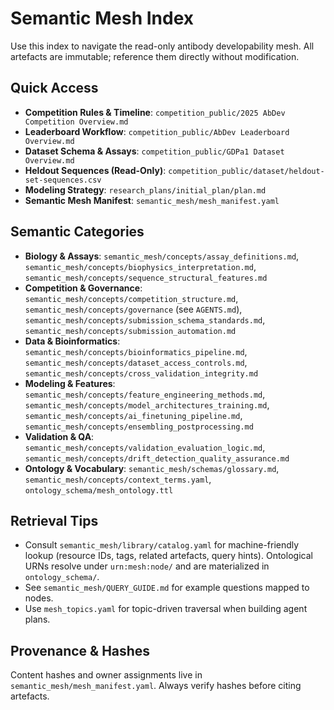 # Semantic Mesh Index

Use this index to navigate the read-only antibody developability mesh. All artefacts are immutable; reference them directly without modification.

## Quick Access
- **Competition Rules & Timeline**: `competition_public/2025 AbDev Competition Overview.md`
- **Leaderboard Workflow**: `competition_public/AbDev Leaderboard Overview.md`
- **Dataset Schema & Assays**: `competition_public/GDPa1 Dataset Overview.md`
- **Heldout Sequences (Read-Only)**: `competition_public/dataset/heldout-set-sequences.csv`
- **Modeling Strategy**: `research_plans/initial_plan/plan.md`
- **Semantic Mesh Manifest**: `semantic_mesh/mesh_manifest.yaml`

## Semantic Categories
- **Biology & Assays**: `semantic_mesh/concepts/assay_definitions.md`, `semantic_mesh/concepts/biophysics_interpretation.md`, `semantic_mesh/concepts/sequence_structural_features.md`
- **Competition & Governance**: `semantic_mesh/concepts/competition_structure.md`, `semantic_mesh/concepts/governance` (see `AGENTS.md`), `semantic_mesh/concepts/submission_schema_standards.md`, `semantic_mesh/concepts/submission_automation.md`
- **Data & Bioinformatics**: `semantic_mesh/concepts/bioinformatics_pipeline.md`, `semantic_mesh/concepts/dataset_access_controls.md`, `semantic_mesh/concepts/cross_validation_integrity.md`
- **Modeling & Features**: `semantic_mesh/concepts/feature_engineering_methods.md`, `semantic_mesh/concepts/model_architectures_training.md`, `semantic_mesh/concepts/ai_finetuning_pipeline.md`, `semantic_mesh/concepts/ensembling_postprocessing.md`
- **Validation & QA**: `semantic_mesh/concepts/validation_evaluation_logic.md`, `semantic_mesh/concepts/drift_detection_quality_assurance.md`
- **Ontology & Vocabulary**: `semantic_mesh/schemas/glossary.md`, `semantic_mesh/concepts/context_terms.yaml`, `ontology_schema/mesh_ontology.ttl`

## Retrieval Tips
- Consult `semantic_mesh/library/catalog.yaml` for machine-friendly lookup (resource IDs, tags, related artefacts, query hints). Ontological URNs resolve under `urn:mesh:node/` and are materialized in `ontology_schema/`.
- See `semantic_mesh/QUERY_GUIDE.md` for example questions mapped to nodes.
- Use `mesh_topics.yaml` for topic-driven traversal when building agent plans.

## Provenance & Hashes
Content hashes and owner assignments live in `semantic_mesh/mesh_manifest.yaml`. Always verify hashes before citing artefacts.
